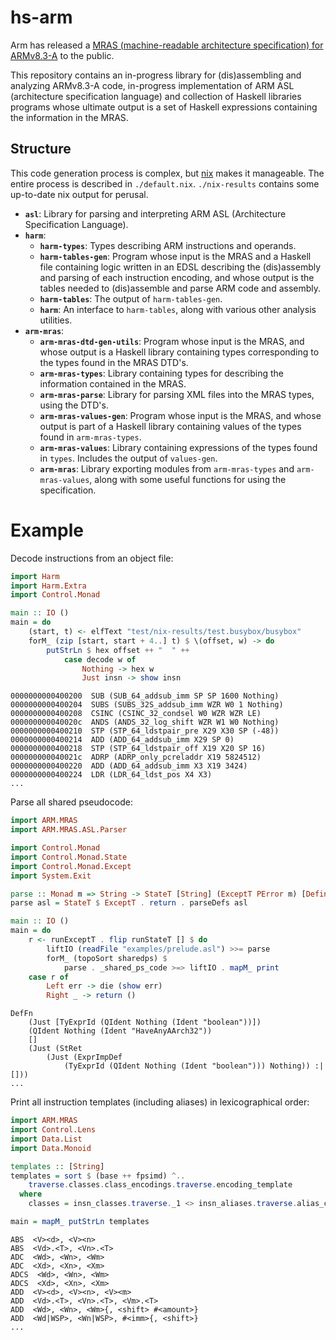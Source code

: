 # hs-arm

Arm has released a [MRAS (machine-readable architecture specification) for ARMv8.3-A](https://developer.arm.com/products/architecture/a-profile/exploration-tools) to the public.

This repository contains an in-progress library for (dis)assembling and analyzing ARMv8.3-A code, in-progress implementation of ARM ASL (architecture specification language) and collection of Haskell libraries programs whose ultimate output is a set of Haskell expressions containing the information in the MRAS.

## Structure

This code generation process is complex, but [nix](https://nixos.org/nix/) makes it manageable. The entire process is described in `./default.nix`. `./nix-results` contains some up-to-date nix output for perusal.

- **`asl`**: Library for parsing and interpreting ARM ASL (Architecture Specification Language).
- **`harm`**:
    - **`harm-types`**: Types describing ARM instructions and operands.
    - **`harm-tables-gen`**: Program whose input is the MRAS and a Haskell file containing logic written in an EDSL describing the (dis)assembly and parsing of each instruction encoding, and whose output is the tables needed to (dis)assemble and parse ARM code and assembly.
    - **`harm-tables`**: The output of `harm-tables-gen`.
    - **`harm`**: An interface to `harm-tables`, along with various other analysis utilities.
- **`arm-mras`**:
    - **`arm-mras-dtd-gen-utils`**: Program whose input is the MRAS, and whose output is a Haskell library containing types corresponding to the types found in the MRAS DTD's.
    - **`arm-mras-types`**: Library containing types for describing the information contained in the MRAS.
    - **`arm-mras-parse`**: Library for parsing XML files into the MRAS types, using the DTD's.
    - **`arm-mras-values-gen`**: Program whose input is the MRAS, and whose output is part of a Haskell library containing values of the types found in `arm-mras-types`.
    - **`arm-mras-values`**: Library containing expressions of the types found in `types`. Includes the output of `values-gen`.
    - **`arm-mras`**: Library exporting modules from `arm-mras-types` and `arm-mras-values`, along with some useful functions for using the specification.

# Example

Decode instructions from an object file:

```haskell
import Harm
import Harm.Extra
import Control.Monad

main :: IO ()
main = do
    (start, t) <- elfText "test/nix-results/test.busybox/busybox"
    forM_ (zip [start, start + 4..] t) $ \(offset, w) -> do
        putStrLn $ hex offset ++ "  " ++
            case decode w of
                Nothing -> hex w
                Just insn -> show insn
```
```
0000000000400200  SUB (SUB_64_addsub_imm SP SP 1600 Nothing)
0000000000400204  SUBS (SUBS_32S_addsub_imm WZR W0 1 Nothing)
0000000000400208  CSINC (CSINC_32_condsel W0 WZR WZR LE)
000000000040020c  ANDS (ANDS_32_log_shift WZR W1 W0 Nothing)
0000000000400210  STP (STP_64_ldstpair_pre X29 X30 SP (-48))
0000000000400214  ADD (ADD_64_addsub_imm X29 SP 0)
0000000000400218  STP (STP_64_ldstpair_off X19 X20 SP 16)
000000000040021c  ADRP (ADRP_only_pcreladdr X19 5824512)
0000000000400220  ADD (ADD_64_addsub_imm X3 X19 3424)
0000000000400224  LDR (LDR_64_ldst_pos X4 X3)
...
```

Parse all shared pseudocode:

```haskell
import ARM.MRAS
import ARM.MRAS.ASL.Parser

import Control.Monad
import Control.Monad.State
import Control.Monad.Except
import System.Exit

parse :: Monad m => String -> StateT [String] (ExceptT PError m) [Definition]
parse asl = StateT $ ExceptT . return . parseDefs asl

main :: IO ()
main = do
    r <- runExceptT . flip runStateT [] $ do
        liftIO (readFile "examples/prelude.asl") >>= parse
        forM_ (topoSort sharedps) $
            parse . _shared_ps_code >=> liftIO . mapM_ print
    case r of
        Left err -> die (show err)
        Right _ -> return ()
```

```
DefFn
    (Just [TyExprId (QIdent Nothing (Ident "boolean"))])
    (QIdent Nothing (Ident "HaveAnyAArch32"))
    []
    (Just (StRet
        (Just (ExprImpDef
            (TyExprId (QIdent Nothing (Ident "boolean"))) Nothing)) :| []))
...
```

Print all instruction templates (including aliases) in lexicographical order:

```haskell
import ARM.MRAS
import Control.Lens
import Data.List
import Data.Monoid

templates :: [String]
templates = sort $ (base ++ fpsimd) ^..
    traverse.classes.class_encodings.traverse.encoding_template
  where
    classes = insn_classes.traverse._1 <> insn_aliases.traverse.alias_class

main = mapM_ putStrLn templates
```

```
ABS  <V><d>, <V><n>
ABS  <Vd>.<T>, <Vn>.<T>
ADC  <Wd>, <Wn>, <Wm>
ADC  <Xd>, <Xn>, <Xm>
ADCS  <Wd>, <Wn>, <Wm>
ADCS  <Xd>, <Xn>, <Xm>
ADD  <V><d>, <V><n>, <V><m>
ADD  <Vd>.<T>, <Vn>.<T>, <Vm>.<T>
ADD  <Wd>, <Wn>, <Wm>{, <shift> #<amount>}
ADD  <Wd|WSP>, <Wn|WSP>, #<imm>{, <shift>}
...
```
